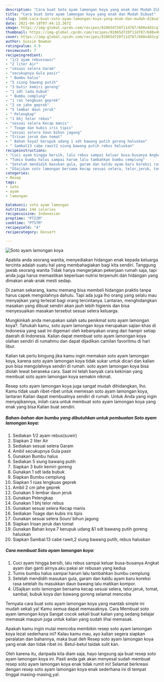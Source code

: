 ```yaml
---
description: "Cara buat Soto ayam lamongan koya yang enak dan Mudah Dibuat"
title: "Cara buat Soto ayam lamongan koya yang enak dan Mudah Dibuat"
slug: 1400-cara-buat-soto-ayam-lamongan-koya-yang-enak-dan-mudah-dibuat
date: 2021-04-18T07:44:13.367Z
image: https://img-global.cpcdn.com/recipes/81065d720f11d787/680x482cq70/soto-ayam-lamongan-koya-foto-resep-utama.jpg
thumbnail: https://img-global.cpcdn.com/recipes/81065d720f11d787/680x482cq70/soto-ayam-lamongan-koya-foto-resep-utama.jpg
cover: https://img-global.cpcdn.com/recipes/81065d720f11d787/680x482cq70/soto-ayam-lamongan-koya-foto-resep-utama.jpg
author: Gussie Bowman
ratingvalue: 4.9
reviewcount: 7
recipeingredient:
- "1/2 ayam rebussuwir"
- "2 liter Air"
- "sesuai selera Garam"
- "secukupnya Gula pasir"
- " Bumbu halus"
- "5 siung bawang putih"
- "3 butir kemiri goreng"
- "1 sdt lada bubuk"
- " Bumbu cemplung"
- "1 ras lengkuas geprek"
- "2 cm jahe geprek"
- "5 lembar daun jeruk"
- " Pelengkap"
- "1 bhj telor rebus"
- "sesuai selera Kecap manis"
- " Toage dan kubis iris tipis"
- "sesuai selera Soun bihun jagung"
- "Irisan jeruk dan tomat"
- " Bahan koya7 kerupuk udang 1 sdt bawang putih goreng haluskan"
- " Sambal13 cabe rawit2 siung bawang putih rebus haluskan"
recipeinstructions:
- "Cuci ayam hingga bersih, lalu rebus sampai keluar busa-busanya Angkat ayam dan ganti airnya.aku pakai air rebusan yang kedua"
- "Tumis bumbu halus sampai harum lalu tambahkan bumbu cemplung"
- "Setelah mendidih masukan gula, garam dan kaldu ayam baru koreksi rasa setelah itu masukkan daun bawang lalu matikan kompor."
- "ÙSajiķan soto lamongan bersama kecap sesuai selera, telor,jeruk, tomat, sambal, bubuk koya dan bawang goreng selamat mencoba"
categories:
- Resep
tags:
- soto
- ayam
- lamongan

katakunci: soto ayam lamongan 
nutrition: 144 calories
recipecuisine: Indonesian
preptime: "PT22M"
cooktime: "PT57M"
recipeyield: "4"
recipecategory: Dessert

---
```



![Soto ayam lamongan koya](https://img-global.cpcdn.com/recipes/81065d720f11d787/680x482cq70/soto-ayam-lamongan-koya-foto-resep-utama.jpg)

Apabila anda seorang wanita, menyediakan hidangan enak kepada keluarga tercinta adalah suatu hal yang membahagiakan bagi kita sendiri. Tanggung jawab seorang  wanita Tidak hanya mengerjakan pekerjaan rumah saja, tapi anda juga harus memastikan keperluan nutrisi terpenuhi dan hidangan yang dimakan anak-anak mesti sedap.

Di zaman  sekarang, kamu memang bisa membeli hidangan praktis tanpa harus capek mengolahnya dahulu. Tapi ada juga lho orang yang selalu mau menyajikan yang terlezat bagi orang tercintanya. Lantaran, menghidangkan masakan yang dibuat sendiri akan jauh lebih higienis dan bisa menyesuaikan masakan tersebut sesuai selera keluarga. 



Mungkinkah anda merupakan salah satu penikmat soto ayam lamongan koya?. Tahukah kamu, soto ayam lamongan koya merupakan sajian khas di Indonesia yang saat ini digemari oleh kebanyakan orang dari hampir setiap daerah di Indonesia. Kalian dapat membuat soto ayam lamongan koya olahan sendiri di rumahmu dan dapat dijadikan camilan favoritmu di hari libur.

Kalian tak perlu bingung jika kamu ingin memakan soto ayam lamongan koya, karena soto ayam lamongan koya tidak sukar untuk dicari dan kalian pun bisa mengolahnya sendiri di rumah. soto ayam lamongan koya bisa diolah lewat beraneka cara. Saat ini telah banyak cara kekinian yang membuat soto ayam lamongan koya semakin nikmat.

Resep soto ayam lamongan koya juga sangat mudah dihidangkan, lho. Kamu tidak usah ribet-ribet untuk memesan soto ayam lamongan koya, lantaran Kalian dapat membuatnya sendiri di rumah. Untuk Anda yang ingin menyajikannya, inilah cara untuk membuat soto ayam lamongan koya yang enak yang bisa Kalian buat sendiri.

<!--inarticleads1-->

##### Bahan-bahan dan bumbu yang dibutuhkan untuk pembuatan Soto ayam lamongan koya:

1. Sediakan 1/2 ayam rebus(suwir)
1. Siapkan 2 liter Air
1. Sediakan sesuai selera Garam
1. Ambil secukupnya Gula pasir
1. Gunakan  Bumbu halus
1. Sediakan 5 siung bawang putih
1. Siapkan 3 butir kemiri goreng
1. Gunakan 1 sdt lada bubuk
1. Siapkan  Bumbu cemplung
1. Siapkan 1 rùas lengkuas geprek
1. Ambil 2 cm jahe geprek
1. Gunakan 5 lembar daun jeruk
1. Gunakan  Pelengkap
1. Gunakan 1 bhj telor rebus
1. Gunakan sesuai selera Kecap manis
1. Sediakan  Toage dan kubis iris tipis
1. Gunakan sesuai selera Soun/ bihun jagung
1. Siapkan Irisan jeruk dan tomat
1. Gunakan  Bahan koya:7 kerupuk udang &amp;1 sdt bawang putih goreng haluskan
1. Siapkan  Sambal:13 cabe rawit,2 siung bawang putih, rebus haluskan




<!--inarticleads2-->

##### Cara membuat Soto ayam lamongan koya:

1. Cuci ayam hingga bersih, lalu rebus sampai keluar busa-busanya Angkat ayam dan ganti airnya.aku pakai air rebusan yang kedua
1. Tumis bumbu halus sampai harum lalu tambahkan bumbu cemplung
1. Setelah mendidih masukan gula, garam dan kaldu ayam baru koreksi rasa setelah itu masukkan daun bawang lalu matikan kompor.
1. ÙSajiķan soto lamongan bersama kecap sesuai selera, telor,jeruk, tomat, sambal, bubuk koya dan bawang goreng selamat mencoba




Ternyata cara buat soto ayam lamongan koya yang mantab simple ini mudah sekali ya! Kamu semua dapat memasaknya. Cara Membuat soto ayam lamongan koya Sangat cocok sekali buat kalian yang sedang belajar memasak maupun juga untuk kalian yang sudah lihai memasak.

Apakah kamu ingin mulai mencoba membikin resep soto ayam lamongan koya lezat sederhana ini? Kalau kamu mau, ayo kalian segera siapkan peralatan dan bahannya, maka buat deh Resep soto ayam lamongan koya yang enak dan tidak ribet ini. Betul-betul taidak sulit kan. 

Oleh karena itu, daripada kita diam saja, hayo langsung aja buat resep soto ayam lamongan koya ini. Pasti anda gak akan menyesal sudah membuat resep soto ayam lamongan koya enak tidak rumit ini! Selamat berkreasi dengan resep soto ayam lamongan koya enak sederhana ini di tempat tinggal masing-masing,ya!.


